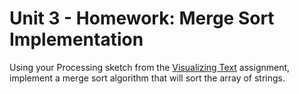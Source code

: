 # Unit 3 - Homework: Merge Sort Implementation

Using your Processing sketch from the [Visualizing Text](https://github.com/blwatkins/Data-Structures-From-A-New-Perspective/blob/master/3_Sorting/homework1.md) assignment, implement a merge sort algorithm that will sort the array of strings.
